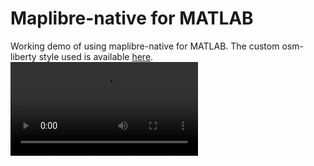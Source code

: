 # Maplibre-native for MATLAB
Working demo of using maplibre-native for MATLAB.
The custom osm-liberty style used is available [here](https://github.com/lokkelvin2/osm-liberty/tree/custom).
![](demo.mp4)